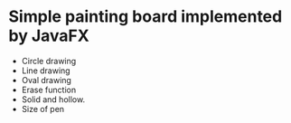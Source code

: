 # Simple painting board implemented by JavaFX  

- Circle drawing
- Line drawing
- Oval drawing
- Erase function
- Solid and hollow.
- Size of pen 


